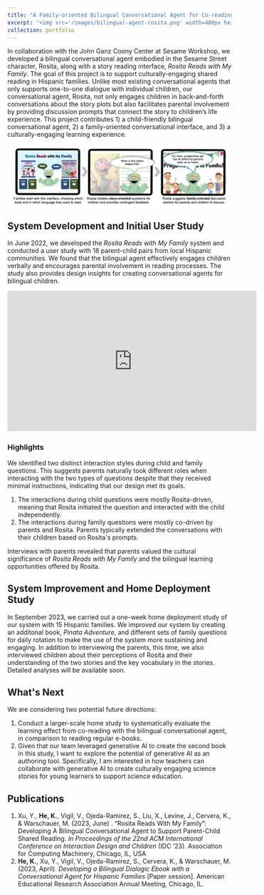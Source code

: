 ```yaml
---
title: "A Family-oriented Bilingual Conversational Agent for Co-reading"
excerpt: "<img src='/images/bilingual-agent-rosita.png' width=400px height=300px style='float:right; margin-left:20px;'> In collaboration with the John Ganz Cooney Center at Sesame Workshop, we developed a bilingual conversational agent embodied in the Sesame Street character, Rosita, along with a story reading interface, *Rosita Reads with My Family*. The goal of this project is to support culturally-engaging shared reading in Hispanic families. Unlike most existing conversational agents that only supports one-to-one dialogue with individual children, our conversational agent, Rosita, not only engages children in back-and-forth conversations about the story plots but also facilitates parental involvement by providing discussion prompts that connect the story to children’s life experience."
collection: portfolio
---
```

In collaboration with the John Ganz Coony Center at Sesame Workshop, we developed a bilingual conversational agent embodied in the Sesame Street character, Rosita, along with a story reading interface, *Rosita Reads with My Family*. The goal of this project is to support culturally-engaging shared reading in Hispanic families. Unlike most existing conversational agents that only supports one-to-one dialogue with individual children, our conversational agent, Rosita, not only engages children in back-and-forth conversations about the story plots but also facilitates parental involvement by providing discussion prompts that connect the story to children’s life experience. This project contributes 1) a child-friendly bilingual conversational agent, 2) a family-oriented conversational interface, and 3) a culturally-engaging learning experience.

<img src="/images/rosita-flow.png" alt="rosita" width=auto height=auto>

## System Development and Initial User Study 
In June 2022, we developed the *Rosita Reads with My Family* system and conducted a user study with 18 parent-child pairs from local Hispanic communities. We found that the bilingual agent effectively engages children verbally and encourages parental involvement in reading processes. The study also provides design insights for creating conversational agents for bilingual children.

<iframe width="560" height="315" src="https://www.youtube.com/embed/RmAbs_USb9g?si=vqR39FLEnmqcVToe" title="YouTube video player" frameborder="0" allow="accelerometer; autoplay; clipboard-write; encrypted-media; gyroscope; picture-in-picture; web-share" allowfullscreen></iframe>


### Highlights
We identified two distinct interaction styles during child and family questions. This suggests parents naturally took different roles when interacting with the two types of questions despite that they received minimal instructions, indicating that our design met its goals.
  1. The interactions during child questions were mostly Rosita-driven, meaning that Rosita initiated the question and interacted with the child independently. 
  2. The interactions during family questions were mostly co-driven by parents and Rosita. Parents typically extended the conversations with their children based on Rosita's prompts.

Interviews with parents revealed that parents valued the cultural significance of *Rosita Reads with My Family* and the bilingual learning opportunities offered by Rosita.



## System Improvement and Home Deployment Study
In September 2023, we carried out a one-week home deployment study of our system with 15 Hispanic families. We improved our system by creating an additonal book, *Pinata Adventure*, and different sets of family questions for daily rotation to make the use of the system more sustaining and engaging. In addition to interviewing the parents, this time, we also interviewed children about their perceptions of Rosita and their understanding of the two stories and the key vocabulary in the stories. Detailed analyses will be available soon.

## What's Next
We are considering two potential future directions:
1. Conduct a larger-scale home study to systematically evaluate the learning effect from co-reading with the bilingual conversational agent, in comparison to reading regular e-books.
2. Given that our team leveraged generative AI to create the second book in this study, I want to explore the potential of generative AI as an authoring tool. Specifically, I am interested in how teachers can collaborate with generative AI to create culturally engaging science stories for young learners to support science education.

## Publications
1. Xu, Y., **He, K.**, Vigil, V., Ojeda-Ramirez, S., Liu, X., Levine, J., Cervera, K., & Warschauer, M. (2023, June) . “Rosita Reads With My Family”: Developing A Bilingual Conversational Agent to Support Parent-Child Shared Reading. *In Proceedings of the 22nd ACM International Conference on Interaction Design and Children* (IDC ’23). Association for Computing Machinery, Chicago, IL, USA
2. **He, K.**, Xu, Y., Vigil, V., Ojeda-Ramirez, S., Cervera, K., & Warschauer, M. (2023, April). *Developing a Bilingual Dialogic Ebook with a Conversational Agent for Hispanic Families* [Paper session]. American Educational Research Association Annual Meeting, Chicago, IL.

